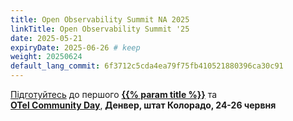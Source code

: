 ```yaml
---
title: Open Observability Summit NA 2025
linkTitle: Open Observability Summit '25
date: 2025-05-21
expiryDate: 2025-06-26 # keep
weight: 20250624
default_lang_commit: 6f3712c5cda4ea79f75fb410521880396ca30c91
---
```


<i class="fas fa-bullhorn"></i> <span class="d-none d-sm-inline">[Підготуйтесь][CNCF-blog] до першого</span> [**{{% param title %}}**][oss] та <span class="d-none d-md-inline"><br></span> <span class="d-none d-sm-inline"></span>[**OTel Community Day**][ocd], **Денвер, штат Колорадо, <span class="text-nowrap">24-26 червня</span>**

[CNCF-blog]: /blog/2025/otel-day/
[oss]: https://events.linuxfoundation.org/open-source-summit-north-america/?utm_source=opentelemetry&utm_medium=all&utm_campaign=Open-Observability-Summit-2025&utm_content=slim-banner
[ocd]: https://events.linuxfoundation.org/open-observability-summit-otel-community-day/
